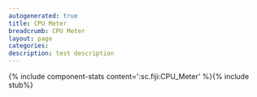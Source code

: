 ```yaml
---
autogenerated: true
title: CPU Meter
breadcrumb: CPU Meter
layout: page
categories: 
description: test description
---
```


{% include component-stats content=':sc.fiji:CPU\_Meter' %}{% include stub%}

